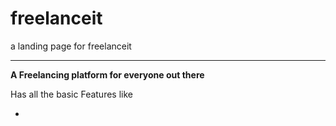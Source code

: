 # freelanceit
a landing page for freelanceit
<hr>
<strong>A Freelancing platform for everyone out there</strong>
<p>Has all the basic Features like</p>
<ul>
  <li></li>
</ul>
